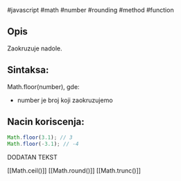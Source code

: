 #javascript #math #number #rounding #method #function 
## Opis
Zaokruzuje nadole.

## Sintaksa:
Math.floor(number), gde:
- number je broj koji zaokruzujemo

## Nacin koriscenja:
```js
Math.floor(3.1); // 3
Math.floor(-3.1); // -4
```

DODATAN TEKST

[[Math.ceil()]]
[[Math.round()]]
[[Math.trunc()]]